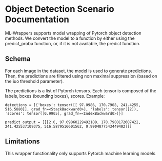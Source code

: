 # Object Detection Scenario Documentation

ML-Wrappers supports model wrapping of Pytorch object detection methods. We convert the model to a function by either using the predict_proba function, or, if it is not available, the predict function. 

## Schema 
For each image in the dataset, the model is used to generate predictions. Then, the predictions are filtered
using non maximal suppression (based on the iuo threshold parameter). 

The predictions is a list of Pytorch tensors. Each tensor is composed of the labels, boxes (bounding boxes), scores. Example:

```
detections = [{'boxes': tensor([[ 97.0986, 170.7908, 241.4255, 516.5880]], grad_fn=<StackBackward0>), 'labels': tensor([2]), 'scores': tensor([0.9905], grad_fn=<IndexBackward0>)}]

predict_output = [[[2.0, 97.09860229492188, 170.7908172607422, 241.425537109375, 516.5879516601562, 0.9904877543449402]]]
```

## Limitations
This wrapper functionality only supports Pytorch machine learning models. 
